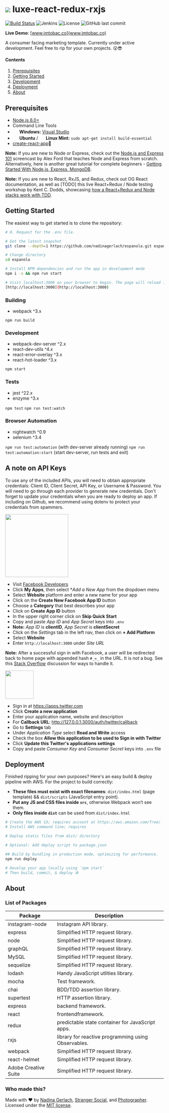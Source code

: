 ![](https://lh3.googleusercontent.com/rVduSg1MkKOFJCTY2mzz1q30wSEk8VmhpH7_cJuz-Y9CX_JRuUvvtiFF79wKLNmbN1XNEj44JYe5dSE=w3200-h1746-rw)
luxe-react-redux-rxjs
=======================
[![Build Status](https://travis-ci.org/nadinagerlach/final-deploy.svg?branch=master)](https://travis-ci.org/tbd)
![Jenkins](https://img.shields.io/jenkins/s/https/jenkins.qa.ubuntu.com/view/Precise/view/All%20Precise/job/precise-desktop-amd64_default.svg)
![License](https://img.shields.io/npm/l/express.svg)
![GitHub last commit](https://img.shields.io/github/last-commit/google/skia.svg)


**Live Demo**: [www.jmtobac.co](www.jmtobac.co)

A consumer facing marketing template. Currently under active development. Feel free to rip for your own projects. 😮😎
#### Contents

1. [Prerequisites](#Prerequisites)
1. [Getting Started](#Getting)
1. [Development](#development)
1. [Deployment](#deployment)
1. [About](#about)

Prerequisites
-------------

- [Node.js 6.0+](http://nodejs.org)
- Command Line Tools
 - <img src="http://dc942d419843af05523b-ff74ae13537a01be6cfec5927837dcfe.r14.cf1.rackcdn.com/wp-content/uploads/windows-8-50x50.jpg" height="17">&nbsp;**Windows:** [Visual Studio](https://www.visualstudio.com/products/visual-studio-community-vs)
 - <img src="https://lh5.googleusercontent.com/-2YS1ceHWyys/AAAAAAAAAAI/AAAAAAAAAAc/0LCb_tsTvmU/s46-c-k/photo.jpg" height="17">&nbsp;**Ubuntu** / <img src="https://upload.wikimedia.org/wikipedia/commons/3/3f/Logo_Linux_Mint.png" height="17">&nbsp;**Linux Mint:** `sudo apt-get install build-essential`
  - [create-react-app](https://www.react.js)🙌

**Note:** If you are new to Node or Express, check out the
[Node.js and Express 101](https://www.youtube.com/watch?v=BN0JlMZCtNU)
screencast by Alex Ford that teaches Node and Express from scratch. Alternatively,
here is another great tutorial for complete beginners - [Getting Started With Node.js, Express, MongoDB](http://cwbuecheler.com/web/tutorials/2013/node-express-mongo/).

**Note:** If you are new to React, RxJS, and Redux, check out OG React documentation, as well as [TODO] this live React+Redux / Node testing workshop by Kent C. Dodds, showcasing [how a React+Redux and Node stacks work with TDD](https://www.youtube.com/watch?v=DdqiXcYDv-8).

Getting Started
-------------
The easiest way to get started is to clone the repository:

```bash
# 0. Request for the .env file.

# Get the latest snapshot
git clone --depth=1 https://github.com/nadinagerlach/espanola.git espanola

# Change directory
cd espanola

# Install NPM dependencies and run the app in development mode
npm i -s && npm run start

# Visit localhost:3000 on your browser to begin. The page will reload if you make edits.
[http://localhost:3000](http://localhost:3000)

```

### Building
- webpack ^3.x

`npm run build`

### Development
- webpack-dev-server ^2.x
- react-dev-utils ^4.x
- react-error-overlay ^3.x
- react-hot-loader ^3.x

`npm start`

### Tests
- jest ^22.x
- enzyme ^3.x

`npm test`
`npm run test:watch`

### Browser Automation
- nightwatch ^0.9
- selenium ^3.4

`npm run test:automation` (with dev-server already running)
`npm run test:automation:start` (start dev-server, run tests and exit)

A note on API Keys
------------------

To use any of the included APIs, you will need to obtain appropriate credentials: 
Client ID, Client Secret, API Key, or Username & Password. You will need to go 
through each provider to generate new credentials. Don't forget to update your 
credentials when you are ready to deploy an app. If including on Github, we 
recommend using dotenv to protect your credentials from spammers.

<img src="http://www.doit.ba/img/facebook.jpg" width="200">

- Visit <a href="https://developers.facebook.com/" target="_blank">Facebook Developers</a>
- Click **My Apps**, then select **Add a New App* from the dropdown menu
- Select **Website** platform and enter a new name for your app
- Click on the **Create New Facebook App ID** button
- Choose a **Category** that best describes your app
- Click on **Create App ID** button
- In the upper right corner click on **Skip Quick Start**
- Copy and paste *App ID* and *App Secret* keys into `.env`
 - **Note:** *App ID* is **clientID**, *App Secret* is **clientSecret**
- Click on the *Settings* tab in the left nav, then click on **+ Add Platform**
- Select **Website**
- Enter `http://localhost:3000` under *Site URL*

**Note:** After a successful sign in with Facebook, a user will be redirected back to home page with appended hash `#_=_` in the URL. It is *not* a bug. See this [Stack Overflow](https://stackoverflow.com/questions/7131909/facebook-callback-appends-to-return-url) discussion for ways to handle it.

<img src="https://g.twimg.com/ios_homescreen_icon.png" width="90">

- Sign in at <a href="https://apps.twitter.com/" target="_blank">https://apps.twitter.com</a>
- Click **Create a new application**
- Enter your application name, website and description
- For **Callback URL**: http://127.0.0.1:3000/auth/twitter/callback
- Go to **Settings** tab
- Under *Application Type* select **Read and Write** access
- Check the box **Allow this application to be used to Sign in with Twitter**
- Click **Update this Twitter's applications settings**
- Copy and paste *Consumer Key* and *Consumer Secret* keys into `.env` file

Deployment
------------------
Finished ripping for your own purposes? Here's an easy build & deploy pipeline with AWS. For the project to build correctly:

* **These files must exist with exact filenames**: `dist/index.html` (page template) && `dist/scripts` (JavaScript entry point).
* **Put any JS and CSS files inside `src`**, otherwise Webpack won’t see them.
* **Only files inside `dist`** can be used from `dist/index.html`

```sh
# Create the AWS S3; requires account at https://aws.amazon.com/free/
# Install AWS command line; requires

# Deploy static files from dist/ directory

# Optional: Add deploy script to package.json

## Build by bundling in production mode, optimizing for performance.  
npm run deploy

# Develop your app locally using `npm start`
# Then build, commit, & deploy ♻️
```

About
----------------
### List of Packages

| Package                         | Description                                                           |
| ------------------------------- | --------------------------------------------------------------------- |
| instagram-node                  | Instagram API library.                                                |
| express                         | Simplified HTTP request library.    |                           
| node                             | Simplified HTTP request library.   |
| graphQL                            | Simplified HTTP request library.   |
| MySQL                             | Simplified HTTP request library.   |
| sequelize                             | Simplified HTTP request library.   |
| lodash                          | Handy JavaScript utlities library.     |                      
| mocha                           | Test framework.                                                       |
| chai                            | BDD/TDD assertion library.                                            |
| supertest                       | HTTP assertion library.                                               |
| express                         | backend framework.                                                    |
| react                           | frontendframework.                                                    |
| redux                           | predictable state container for JavaScript apps.                      |
|  rxjs                           | library for reactive programming using Observables.                   |
| webpack                          | Simplified HTTP request library.   |
| react-helmet                          | Simplified HTTP request library.   |
| Adobe Creative Suite                           | Simplified HTTP request library.   |

### Who made this?
Made with :heart: by [Nadina Gerlach](https://github.com/nadinagerlach), [Stranger Social](https://google.com), and [Photographer](https://google.com). Licensed under the [MIT license](license.txt).